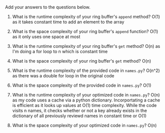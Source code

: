 Add your answers to the questions below.

1. What is the runtime complexity of your ring buffer's `append` method?
O(1) as it takes constant time to add an element to the array

2. What is the space complexity of your ring buffer's `append` function?
O(1) as it only uses one space at most

3. What is the runtime complexity of your ring buffer's `get` method?
O(n) as I'm doing a for loop to n which is constant time

4. What is the space complexity of your ring buffer's `get` method?
O(n)

5. What is the runtime complexity of the provided code in `names.py`?
O(n^2) as there was a double for loop in the original code 

6. What is the space complexity of the provided code in `names.py`?
O(1)

7. What is the runtime complexity of your optimized code in `names.py`?
O(n) as my code uses a cache via a python dictionary. Incorportating a cache is efficient as it looks up values at O(1) time 
complexity. While the code visits n names, it checks whether or not a key already exists in the dictionary of all previously 
reviewd names in constant time or O(1)

8. What is the space complexity of your optimized code in `names.py`?
O(n)
